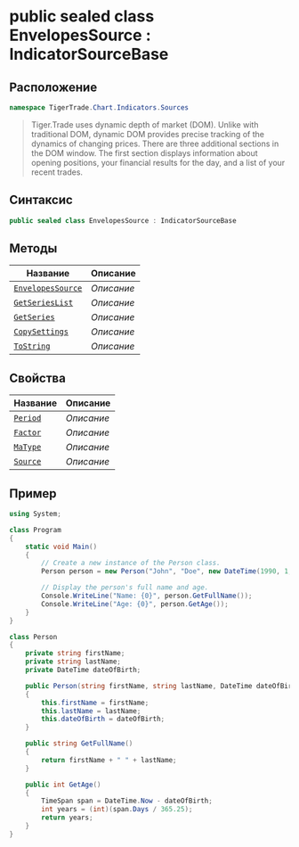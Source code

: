 
# public sealed class EnvelopesSource : IndicatorSourceBase
## Расположение
```csharp
namespace TigerTrade.Chart.Indicators.Sources
```



> Tiger.Trade uses dynamic depth of market (DOM). Unlike with traditional DOM, dynamic DOM provides precise tracking of the dynamics of changing prices. There are three additional sections in the DOM window. The first section displays information about opening positions, your financial results for the day, and a list of your recent trades.

## Синтаксис
```csharp
public sealed class EnvelopesSource : IndicatorSourceBase
```


## Методы
| Название | Описание |
| --- | --- |
| [`EnvelopesSource`](./EnvelopesSource.cs/metody/EnvelopesSource.md) | *Описание* |
| [`GetSeriesList`](./EnvelopesSource.cs/metody/GetSeriesList.md) | *Описание* |
| [`GetSeries`](./EnvelopesSource.cs/metody/GetSeries.md) | *Описание* |
| [`CopySettings`](./EnvelopesSource.cs/metody/CopySettings.md) | *Описание* |
| [`ToString`](./EnvelopesSource.cs/metody/ToString.md) | *Описание* |

## Свойства
| Название | Описание |
| --- | --- |
| [`Period`](./EnvelopesSource.cs/svoistva/Period.md) | *Описание* |
| [`Factor`](./EnvelopesSource.cs/svoistva/Factor.md) | *Описание* |
| [`MaType`](./EnvelopesSource.cs/svoistva/MaType.md) | *Описание* |
| [`Source`](./EnvelopesSource.cs/svoistva/Source.md) | *Описание* |


## Пример
```csharp
using System;

class Program
{
    static void Main()
    {
        // Create a new instance of the Person class.
        Person person = new Person("John", "Doe", new DateTime(1990, 1, 1));

        // Display the person's full name and age.
        Console.WriteLine("Name: {0}", person.GetFullName());
        Console.WriteLine("Age: {0}", person.GetAge());
    }
}

class Person
{
    private string firstName;
    private string lastName;
    private DateTime dateOfBirth;

    public Person(string firstName, string lastName, DateTime dateOfBirth)
    {
        this.firstName = firstName;
        this.lastName = lastName;
        this.dateOfBirth = dateOfBirth;
    }

    public string GetFullName()
    {
        return firstName + " " + lastName;
    }

    public int GetAge()
    {
        TimeSpan span = DateTime.Now - dateOfBirth;
        int years = (int)(span.Days / 365.25);
        return years;
    }
}
```

